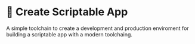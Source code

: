 <!-- @format -->

# 🚀 Create Scriptable App

A simple toolchain to create a development and production enviroment for building a scriptable app with a modern toolchaing.
